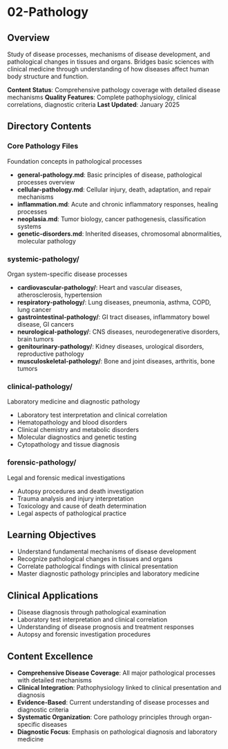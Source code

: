 # 02-Pathology

## Overview
Study of disease processes, mechanisms of disease development, and pathological changes in tissues and organs. Bridges basic sciences with clinical medicine through understanding of how diseases affect human body structure and function.

**Content Status**: Comprehensive pathology coverage with detailed disease mechanisms
**Quality Features**: Complete pathophysiology, clinical correlations, diagnostic criteria
**Last Updated**: January 2025

## Directory Contents

### Core Pathology Files
Foundation concepts in pathological processes
- **general-pathology.md**: Basic principles of disease, pathological processes overview
- **cellular-pathology.md**: Cellular injury, death, adaptation, and repair mechanisms
- **inflammation.md**: Acute and chronic inflammatory responses, healing processes
- **neoplasia.md**: Tumor biology, cancer pathogenesis, classification systems
- **genetic-disorders.md**: Inherited diseases, chromosomal abnormalities, molecular pathology

### systemic-pathology/
Organ system-specific disease processes
- **cardiovascular-pathology/**: Heart and vascular diseases, atherosclerosis, hypertension
- **respiratory-pathology/**: Lung diseases, pneumonia, asthma, COPD, lung cancer
- **gastrointestinal-pathology/**: GI tract diseases, inflammatory bowel disease, GI cancers
- **neurological-pathology/**: CNS diseases, neurodegenerative disorders, brain tumors
- **genitourinary-pathology/**: Kidney diseases, urological disorders, reproductive pathology
- **musculoskeletal-pathology/**: Bone and joint diseases, arthritis, bone tumors

### clinical-pathology/
Laboratory medicine and diagnostic pathology
- Laboratory test interpretation and clinical correlation
- Hematopathology and blood disorders
- Clinical chemistry and metabolic disorders
- Molecular diagnostics and genetic testing
- Cytopathology and tissue diagnosis

### forensic-pathology/
Legal and forensic medical investigations
- Autopsy procedures and death investigation
- Trauma analysis and injury interpretation
- Toxicology and cause of death determination
- Legal aspects of pathological practice

## Learning Objectives
- Understand fundamental mechanisms of disease development
- Recognize pathological changes in tissues and organs
- Correlate pathological findings with clinical presentation
- Master diagnostic pathology principles and laboratory medicine

## Clinical Applications
- Disease diagnosis through pathological examination
- Laboratory test interpretation and clinical correlation
- Understanding of disease prognosis and treatment responses
- Autopsy and forensic investigation procedures

## Content Excellence
- **Comprehensive Disease Coverage**: All major pathological processes with detailed mechanisms
- **Clinical Integration**: Pathophysiology linked to clinical presentation and diagnosis
- **Evidence-Based**: Current understanding of disease processes and diagnostic criteria
- **Systematic Organization**: Core pathology principles through organ-specific diseases
- **Diagnostic Focus**: Emphasis on pathological diagnosis and laboratory medicine